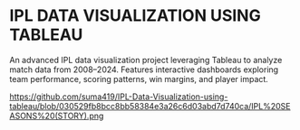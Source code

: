 # IPL DATA VISUALIZATION USING TABLEAU
An advanced IPL data visualization project leveraging Tableau to analyze match data from 2008–2024. Features interactive dashboards exploring team performance, scoring patterns, win margins, and player impact.


https://github.com/suma419/IPL-Data-Visualization-using-tableau/blob/030529fb8bcc8bb58384e3a26c6d03abd7d740ca/IPL%20SEASONS%20(STORY).png
